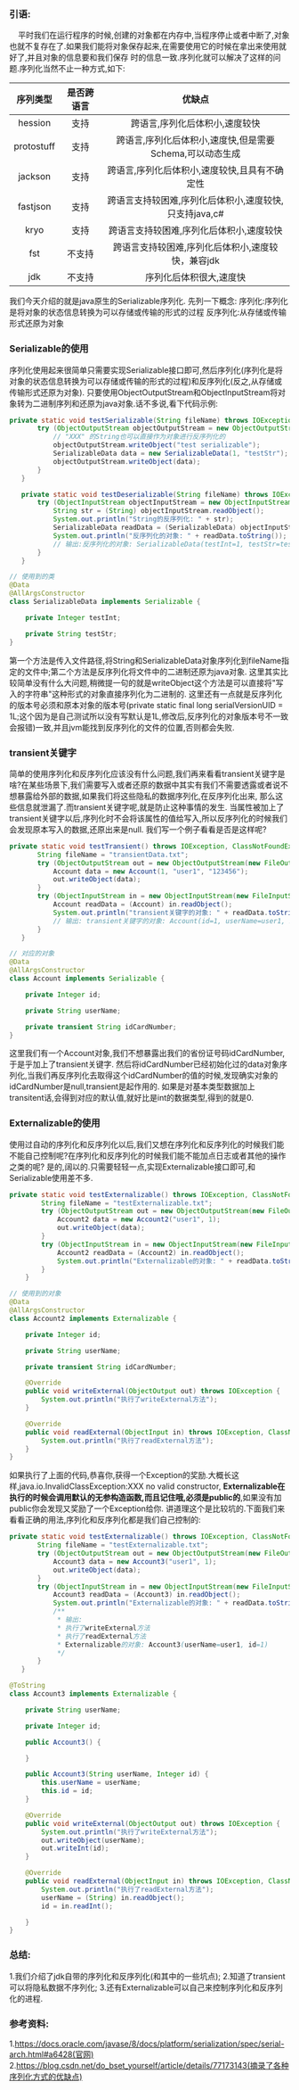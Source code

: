 ### 引语:
&nbsp;&nbsp;&nbsp;&nbsp;平时我们在运行程序的时候,创建的对象都在内存中,当程序停止或者中断了,对象也就不复存在了.如果我们能将对象保存起来,在需要使用它的时候在拿出来使用就好了,并且对象的信息要和我们保存
时的信息一致.序列化就可以解决了这样的问题.序列化当然不止一种方式,如下:

|序列类型|	是否跨语言	|优缺点|
|:-:|:-:|:-:|
|hession	|支持|	跨语言,序列化后体积小,速度较快|
|protostuff|	支持|	跨语言,序列化后体积小,速度快,但是需要Schema,可以动态生成|
|jackson	|支持	|跨语言,序列化后体积小,速度较快,且具有不确定性|
|fastjson|	支持|	跨语言支持较困难,序列化后体积小,速度较快,只支持java,c#|
|kryo	|支持	|跨语言支持较困难,序列化后体积小,速度较快|
|fst|	不支持	|跨语言支持较困难,序列化后体积小,速度较快，兼容jdk|
|jdk|不支持|序列化后体积很大,速度快|

我们今天介绍的就是java原生的Serializable序列化.
先列一下概念:
序列化:序列化是将对象的状态信息转换为可以存储或传输的形式的过程
反序列化:从存储或传输形式还原为对象

### Serializable的使用
序列化使用起来很简单只需要实现Serializable接口即可,然后序列化(序列化是将对象的状态信息转换为可以存储或传输的形式的过程)和反序列化(反之,从存储或传输形式还原为对象).
只要使用ObjectOutputStream和ObjectInputStream将对象转为二进制序列和还原为java对象.话不多说,看下代码示例:
```java
private static void testSerializable(String fileName) throws IOException {
       try (ObjectOutputStream objectOutputStream = new ObjectOutputStream(new FileOutputStream(fileName))) {
           // "XXX" 的String也可以直接作为对象进行反序列化的
           objectOutputStream.writeObject("test serializable");
           SerializableData data = new SerializableData(1, "testStr");
           objectOutputStream.writeObject(data);
       }
   }

   private static void testDeserializable(String fileName) throws IOException, ClassNotFoundException {
       try (ObjectInputStream objectInputStream = new ObjectInputStream(new FileInputStream(fileName))) {
           String str = (String) objectInputStream.readObject();
           System.out.println("String的反序列化: " + str);
           SerializableData readData = (SerializableData) objectInputStream.readObject();
           System.out.println("反序列化的对象: " + readData.toString());
           // 输出:反序列化的对象: SerializableData(testInt=1, testStr=testStr)
       }
   }

// 使用到的类
@Data
@AllArgsConstructor
class SerializableData implements Serializable {

    private Integer testInt;

    private String testStr;
}
```
第一个方法是传入文件路径,将String和SerializableData对象序列化到fileName指定的文件中;第二个方法是反序列化将文件中的二进制还原为java对象.
这里其实比较简单没有什么大问题,稍微提一句的就是writeObject这个方法是可以直接将"写入的字符串"这种形式的对象直接序列化为二进制的.
这里还有一点就是反序列化的版本号必须和原本对象的版本号(private static final long serialVersionUID = 1L;这个因为是自己测试所以没有写默认是1L,修改后,反序列化的对象版本号不一致会报错)一致,并且jvm能找到反序列化的文件的位置,否则都会失败.

### transient关键字
简单的使用序列化和反序列化应该没有什么问题,我们再来看看transient关键字是啥?在某些场景下,我们需要写入或者还原的数据中其实有我们不需要透露或者说不想暴露给外部的数据,如果我们将这些隐私的数据序列化,在反序列化出来,
那么这些信息就泄漏了.而transient关键字呢,就是防止这种事情的发生.
当属性被加上了transient关键字以后,序列化时不会将该属性的值给写入,所以反序列化的时候我们会发现原本写入的数据,还原出来是null.
我们写一个例子看看是否是这样呢?
```java
private static void testTransient() throws IOException, ClassNotFoundException {
       String fileName = "transientData.txt";
       try (ObjectOutputStream out = new ObjectOutputStream(new FileOutputStream(fileName))) {
           Account data = new Account(1, "user1", "123456");
           out.writeObject(data);
       }
       try (ObjectInputStream in = new ObjectInputStream(new FileInputStream(fileName))) {
           Account readData = (Account) in.readObject();
           System.out.println("transient关键字的对象: " + readData.toString());
           // 输出: transient关键字的对象: Account(id=1, userName=user1, idCardNumber=null)
       }
   }

// 对应的对象
@Data
@AllArgsConstructor
class Account implements Serializable {

    private Integer id;

    private String userName;

    private transient String idCardNumber;
}
```
这里我们有一个Account对象,我们不想暴露出我们的省份证号码idCardNumber,于是乎加上了transient关键字.
然后将idCardNumber已经初始化过的data对象序列化,当我们再反序列化去取得这个idCardNumber的值的时候,发现确实对象的idCardNumber是null,transient是起作用的.
如果是对基本类型数据加上transitent话,会得到对应的默认值,就好比是int的数据类型,得到的就是0.

###  Externalizable的使用
使用过自动的序列化和反序列化以后,我们又想在序列化和反序列化的时候我们能不能自己控制呢?在序列化和反序列化的时候我们能不能加点日志或者其他的操作之类的呢?
是的,阔以的.只需要轻轻一点,实现Externalizable接口即可,和Serializable使用差不多.
```java
private static void testExternalizable() throws IOException, ClassNotFoundException {
        String fileName = "testExternalizable.txt";
        try (ObjectOutputStream out = new ObjectOutputStream(new FileOutputStream(fileName))) {
            Account2 data = new Account2("user1", 1);
            out.writeObject(data);
        }
        try (ObjectInputStream in = new ObjectInputStream(new FileInputStream(fileName))) {
            Account2 readData = (Account2) in.readObject();
            System.out.println("Externalizable的对象: " + readData.toString());
        }
    }

// 使用到的对象
@Data
@AllArgsConstructor
class Account2 implements Externalizable {

    private Integer id;

    private String userName;

    private transient String idCardNumber;

    @Override
    public void writeExternal(ObjectOutput out) throws IOException {
        System.out.println("执行了writeExternal方法");
    }

    @Override
    public void readExternal(ObjectInput in) throws IOException, ClassNotFoundException {
        System.out.println("执行了readExternal方法");
    }
}
```
如果执行了上面的代码,恭喜你,获得一个Exception的奖励.大概长这样,java.io.InvalidClassException:XXX no valid constructor,
**Externalizable在执行的时候会调用默认的无参构造函数,而且记住哦,必须是public的**,如果没有加public你会发现又奖励了一个Exception给你.
讲道理这个是比较坑的.下面我们来看看正确的用法,序列化和反序列化都是我们自己控制的:

```java
private static void testExternalizable() throws IOException, ClassNotFoundException {
       String fileName = "testExternalizable.txt";
       try (ObjectOutputStream out = new ObjectOutputStream(new FileOutputStream(fileName))) {
           Account3 data = new Account3("user1", 1);
           out.writeObject(data);
       }
       try (ObjectInputStream in = new ObjectInputStream(new FileInputStream(fileName))) {
           Account3 readData = (Account3) in.readObject();
           System.out.println("Externalizable的对象: " + readData.toString());
           /**
            * 输出:
            * 执行了writeExternal方法
            * 执行了readExternal方法
            * Externalizable的对象: Account3(userName=user1, id=1)
            */
       }
   }

@ToString
class Account3 implements Externalizable {

    private String userName;

    private Integer id;

    public Account3() {

    }

    public Account3(String userName, Integer id) {
        this.userName = userName;
        this.id = id;
    }

    @Override
    public void writeExternal(ObjectOutput out) throws IOException {
        System.out.println("执行了writeExternal方法");
        out.writeObject(userName);
        out.writeInt(id);
    }

    @Override
    public void readExternal(ObjectInput in) throws IOException, ClassNotFoundException {
        System.out.println("执行了readExternal方法");
        userName = (String) in.readObject();
        id = in.readInt();

    }
}
```

### 总结:
1.我们介绍了jdk自带的序列化和反序列化(和其中的一些坑点);
2.知道了transient可以将隐私数据不序列化;
3.还有Externalizable可以自己来控制序列化和反序列化的进程.

### 参考资料:
1.https://docs.oracle.com/javase/8/docs/platform/serialization/spec/serial-arch.html#a6428(官网)
2.https://blog.csdn.net/do_bset_yourself/article/details/77173143(摘录了各种序列化方式的优缺点)
